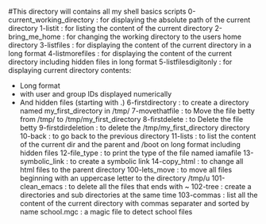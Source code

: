#This directory will contains all my shell basics scripts
0-current_working_directory : for displaying the absolute path of the current directory
1-listit : for listing the content of the current directory
2-bring_me_home : for changing the working directory to the users home directory
3-listfiles : for displaying the content of the current directory in a long format
4-listmorefiles : for displaying the content of the current directory including hidden files in long format
5-listfilesdigitonly : for displaying current directory contents:
 - Long format
 - with user and group IDs displayed numerically
 - And hidden files (starting with .)
6-firstdirectory : to create a directory named my_first_directory in /tmp/
7-movethatfile : to Move the file betty from /tmp/ to /tmp/my_first_directory
8-firstdelete : to Delete the file betty
9-firstdirdeletion : to delete the /tmp/my_first_directory directory
10-back : to go back to the previous directory
11-lists : to list the content of the current dir and the parent and /boot on long format including hidden files
12-file_type : to print the type of the file named iamafile
13-symbolic_link : to create a symbolic link
14-copy_html : to change all html files to the parent directory
100-lets_move :  to move all files beginning with an uppercase letter to the directory /tmp/u
101-clean_emacs : to delete all the files that ends with ~
102-tree : create a directories and sub directories at the same time
103-commas : list all the content of the current directory with commas separater and sorted by name
school.mgc : a magic file to detect school files 

